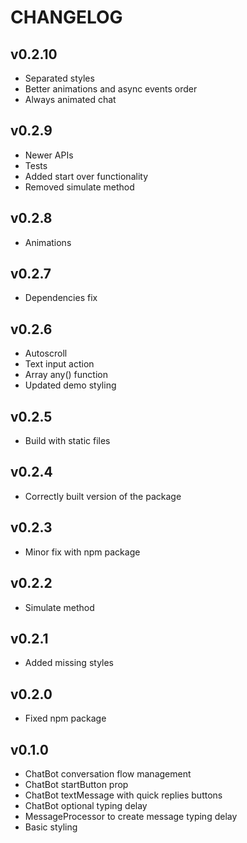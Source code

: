 # CHANGELOG

## v0.2.10

- Separated styles
- Better animations and async events order
- Always animated chat

## v0.2.9

- Newer APIs
- Tests
- Added start over functionality
- Removed simulate method

## v0.2.8

- Animations

## v0.2.7

- Dependencies fix

## v0.2.6

- Autoscroll
- Text input action
- Array any() function
- Updated demo styling

## v0.2.5

- Build with static files

## v0.2.4

- Correctly built version of the package

## v0.2.3

- Minor fix with npm package

## v0.2.2

- Simulate method

## v0.2.1

- Added missing styles

## v0.2.0

- Fixed npm package

## v0.1.0

- ChatBot conversation flow management
- ChatBot startButton prop
- ChatBot textMessage with quick replies buttons
- ChatBot optional typing delay
- MessageProcessor to create message typing delay
- Basic styling